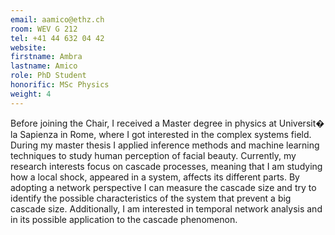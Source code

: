 ```yaml
---
email: aamico@ethz.ch
room: WEV G 212
tel: +41 44 632 04 42
website:
firstname: Ambra
lastname: Amico
role: PhD Student
honorific: MSc Physics
weight: 4
---
```


Before joining the Chair, I received a Master degree in physics at Universit� la Sapienza in Rome, where I got interested in the complex systems field. During my master thesis I applied inference methods and machine learning techniques to study human perception of facial beauty.
Currently, my research interests focus on cascade processes, meaning that I am studying how a local shock, appeared in a system, affects its different parts. By adopting a network perspective I can measure the cascade size and try to identify the possible characteristics of the system that prevent a big cascade size. Additionally, I am interested in temporal network analysis and in its possible application to the cascade phenomenon.
